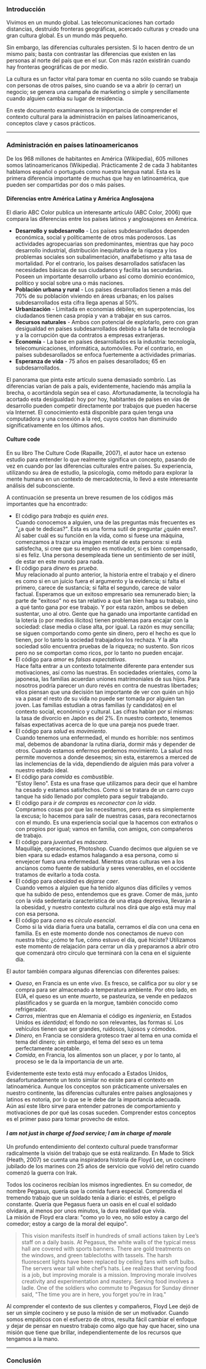 ### Introducción

Vivimos en un mundo global. Las telecomunicaciones han cortado distancias, destruido fronteras geográficas, acercado culturas y creado una gran cultura global. Es un mundo más pequeño.

Sin embargo, las diferencias culturales persisten. Si lo hacen dentro de un mismo país; basta con contrastar las diferencias que existen en las personas al norte del país que en el sur. Con más razón existirán cuando hay fronteras geográficas de por medio.

La cultura es un factor vital para tomar en cuenta no sólo cuando se trabaja con personas de otros países, sino cuando se va a abrir (o cerrar) un negocio; se genera una campaña de marketing o simple y sencillamente cuando alguien cambia su lugar de residencia.

En este documento examinaremos la importancia de comprender el contexto cultural para la administración en países latinoamericanos, conceptos clave y casos prácticos.

---

### Administración en países latinoamericanos

De los 968 millones de habitantes en América (Wikipedia), 605 millones somos latinoamericanos (Wikipedia). Prácticamente 2 de cada 3 habitantes hablamos español o portugués como nuestra lengua natal. Esta es la primera diferencia importante de muchas que hay en latinoamérica, que pueden ser compartidas por dos o más países.

#### Diferencias entre América Latina y América Anglosajona

El diario ABC Color publica un interesante artículo (ABC Color, 2006) que compara las diferencias entre los países latinos y anglosajones en América.

- **Desarrollo y subdesarrollo** - Los países subdesarrollados dependen económica, social y políticamente de otros más poderosos. Las actividades agropecuarias son predominantes, mientras que hay poco desarrollo industrial, distribución inequitativa de la riqueza y los problemas sociales son subalimentación, analfabetismo y alta tasa de mortalidad. Por el contrario, los países desarrollados satisfacen las necesidades básicas de sus ciudadanos y facilita las secundarias. Poseen un importante desarrollo urbano así como dominio económico, político y social sobre una o más naciones.
- **Población urbana y rural** - Los países desarrollados tienen a más del 70% de su población viviendo en áreas urbanas; en los países subdesarrollados esta cifra llega apenas al 50%.
- **Urbanización** - Limitada en economías débiles; en superpotencias, los ciudadanos tienen casa propia y van a trabajar en sus carros.
- **Recursos naturales** - Ambos con potencial de explotarlo, pero con gran desigualdad en países subdesarrollados debido a la falta de tecnología y a la corrupción que da contratos a empresas extranjeras.
- **Economía** - La base en países desarrollados es la industria: tecnología, telecomunicaciones, informática, automóviles. Por el contrario, en países subdesarollados se enfoca fuertemente a actividades primarias.
- **Esperanza de vida** - 75 años en países desarollados; 65 en subdesarrollados.

El panorama que pinta este artículo suena demasiado sombrío. Las diferencias varían de país a país, evidentemente, haciendo más amplia la brecha, o acortándola según sea el caso. Afortunadamente, la tecnología ha acortado esta desigualdad: hoy por hoy, habitantes de países en vías de desarrollo pueden competir directamente por trabajos que pueden hacerse vía Internet. El conocimiento está disponible para quien tenga una computadora y una conexión a la red, cuyos costos han disminuido significativamente en los últimos años.

#### Culture code

En su libro The Culture Code (Rapaille, 2007), el autor hace un extenso estudio para entender lo que realmente significa un concepto, pasando de vez en cuando por las diferencias culturales entre países. Su experiencia, utilizando su área de estudio, la psicología, como método para explorar la mente humana en un contexto de mercadotecnia, lo llevó a este interesante análisis del subconsciente.

A continuación se presenta un breve resumen de los códigos más importantes que ha encontrado:

- El código para *trabajo* es *quién eres*.  
Cuando conocemos a alguien, una de las preguntas más frecuentes es "¿a qué te dedicas?". Esta es una forma sutil de preguntar ¿quién eres?. Al saber cuál es su función en la vida, como si fuese una máquina, comenzamos a trazar una imagen mental de esta persona: si está satisfecha, si cree que su empleo es motivador, si es bien compensado, si es feliz. Una persona desempleada tiene un sentimiento de ser inútil, de estar en este mundo para nada.
- El código para *dinero* es *prueba*.  
Muy relacionado al punto anterior, la historia entre el trabajo y el dinero es como si en un juicio fuera el argumento y la evidencia; si falta el primero, carece de sustancia; si falta el segundo, carece de valor factual. Esperamos que un exitoso empresario sea remunerado bien; la parte de "exitoso" no es tan relativo a qué tan bien haga su trabajo, sino a qué tanto gana por ese trabajo. Y por esta razón, ambos se deben sustentar, uno al otro. Gente que ha ganado una importante cantidad en la lotería (o por medios ilícitos) tienen problemas para encajar con la sociedad: clase media o clase alta, por igual. La razón es muy sencilla; se siguen comportando como gente sin dinero, pero el hecho es que lo tienen, por lo tanto la sociedad trabajadora los rechaza. Y la alta sociedad sólo encuentra pruebas de la riqueza; no sustento. Son ricos pero no se comportan como ricos, por lo tanto no pueden encajar.
- El código para *amor* es *falsas expectativas*.  
Hace falta entrar a un contexto totalmente diferente para entender sus motivaciones, así como las nuestras. En sociedades orientales, como la japonesa, las familias acuerdan uniones matrimoniales de sus hijos. Para nosotros podría parecer un duro revés en contra de nuestras libertades; ellos piensan que una decisión tan importante de ver con quién un hijo va a pasar el resto de su vida no puede ser tomada por alguien tan joven. Las familias estudian a otras familias (y candidatos) en el contexto social, económico y cultural. Las cifras hablan por sí mismas: la tasa de divorcio en Japón es del 2%. En nuestro contexto, tenemos falsas expectativas acerca de lo que una pareja nos puede traer.
- El código para *salud* es *movimiento*.  
Cuando tenemos una enfermedad, el mundo es horrible: nos sentimos mal, debemos de abandonar la rutina diaria, dormir más y depender de otros. Cuando estamos enfermos perdemos movimiento. La salud nos permite movernos a donde deseemos; sin esta, estaremos a merced de las inclemencias de la vida, dependiendo de alguien más para volver a nuestro estado ideal.
- El código para *comida* es *combustible*.  
"Estoy lleno". Esta es una frase que utilizamos para decir que el hambre ha cesado y estamos satisfechos. Como si se tratara de un carro cuyo tanque ha sido llenado por completo para seguir trabajando.
- El código para *ir de compras* es *reconectar con la vida*.  
Compramos cosas por que las necesitamos, pero esta es simplemente la excusa; lo hacemos para salir de nuestras casas, para reconectarnos con el mundo. Es una experiencia social que la hacemos con extraños o con propios por igual; vamos en familia, con amigos, con compañeros de trabajo.
- El código para *juventud* es *máscara*.  
Maquillaje, operaciones, Photoshop. Cuando decimos que alguien se ve bien «para su edad» estamos halagando a esa persona, como si envejecer fuera una enfermedad. Mientras otras culturas ven a los ancianos como fuente de sabiduría y seres venerables, en el occidente tratamos de evitarlo a toda costa.
- El código para *obesidad* es *dejarse caer*.  
Cuando vemos a alguien que ha tenido algunos días difíciles y vemos que ha subido de peso, entendemos que es grave. Comer de más, junto con la vida sedentaria característica de una etapa depresiva, llevarán a la obesidad, y nuestro contexto cultural nos dirá que algo está muy mal con esa persona.
- El código para *cena* es *círculo esencial*.  
Como si la vida diaria fuera una batalla, cerramos el día con una cena en familia. Es en este momento donde nos conectamos de nuevo con nuestra tribu: ¿cómo te fue, cómo estuvo el día, qué hiciste? Utilizamos este momento de relajación para cerrar un día y prepararnos a abrir otro que comenzará otro círculo que terminará con la cena en el siguiente día.

El autor también compara algunas diferencias con diferentes países:

- *Queso*, en Francia es un ente *vivo*. Es fresco, se califica por su olor y se compra para ser almacenado a temperatura ambiente. Por otro lado, en EUA, el queso es un ente *muerto*, se pasteuriza, se vende en pedazos plastificados y se guarda en la morgue, también conocido como refrigerador.
- *Carros*, mientras que en Alemania el código es *ingeniería*, en Estados Unidos es *identidad*; el fondo no son relevantes, las formas sí. Los vehículos tienen que ser grandes, ruidosos, lujosos y cómodos.
- *Dinero*, en Francia se considera grotesco traer al tema en una comida el tema del dinero; sin embargo, el tema del sexo es un tema perfectamente aceptable.
- *Comida*, en Francia, los alimentos son un placer, y por lo tanto, al proceso se le da la importancia de un arte.

Evidentemente este texto está muy enfocado a Estados Unidos, desafortunadamente un texto similar no existe para el contexto en latinoamérica. Aunque los conceptos son prácticamente universales en nuestro continente, las diferencias culturales entre países anglosajones y latinos es notoria, por lo que se le debe dar la importancia adecuada.  
Aún así este libro sirve para entender patrones de comportamiento y motivaciones de por qué las cosas suceden. Comprender estos conceptos es el primer paso para tomar provecho de estos.

#### *I am not just in charge of food service; I am in charge of morale*

Un profundo entendimiento del contexto cultural puede transformar radicalmente la visión del trabajo que se está realizando. En Made to Stick (Heath, 2007) se cuenta una inspiradora historia de Floyd Lee, un cocinero jubilado de los marines con 25 años de servicio que volvió del retiro cuando comenzó la guerra con Irak.

Todos los cocineros recibían los mismos ingredientes. En su comedor, de nombre Pegasus, quería que la comida fuera especial. Comprendía el tremendo trabajo que un soldado tenía a diario: el estrés, el peligro constante. Quería que Pegasus fuera un oasis en el cual el soldado olvidara, al menos por unos minutos, la dura realidad que vivía.  
La misión de Floyd era clara: "como yo lo veo, no sólo estoy a cargo del comedor; estoy a cargo de la moral del equipo".

> This vision manifests itself in hundreds of small actions taken by Lee’s staff on a daily basis. At Pegasus, the white walls of the typical mess hall are covered with sports banners. There are gold treatments on the windows, and green tablecloths with tassels. The harsh fluorescent lights have been replaced by ceiling fans with soft bulbs. The servers wear tall white chef’s hats. Lee realizes that serving food is a job, but improving morale is a mission. Improving morale involves creativity and experimentation and mastery. Serving food involves a ladle. One of the soldiers who commute to Pegasus for Sunday dinner said, "The time you are in here, you forget you’re in Iraq."

Al comprender el contexto de sus clientes y compañeros, Floyd Lee dejó de ser un simple cocinero y se puso la misión de ser un motivador. Cuando somos empáticos con el esfuerzo de otros, resulta fácil cambiar el enfoque y dejar de pensar en nuestro trabajo como algo que hay que hacer, sino una misión que tiene que brillar, independientemente de los recursos que tengamos a la mano.

---

### Conclusión
